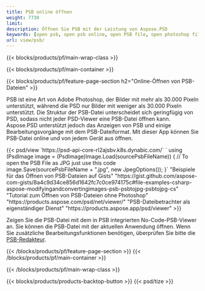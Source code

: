 ```yaml
---
title: PSB online öffnen
weight: 7730
limit: 
description: Öffnen Sie PSB mit der Leistung von Aspose.PSD
keywords: [open psb, open psb online, open PSB file, open photoshop file, preview psb]
url: view/psb/
---
```


{{< blocks/products/pf/main-wrap-class >}}

{{< blocks/products/pf/main-container >}}

{{< blocks/products/pf/feature-page-section h2="Online-Öffnen von PSB-Dateien" >}}
<p>PSB ist eine Art von Adobe Photoshop, der Bilder mit mehr als 30.000 Pixeln unterstützt, während die PSD nur Bilder mit weniger als 30.000 Pixeln unterstützt. Die Struktur der PSB-Datei unterscheidet sich geringfügig von PSD, sodass nicht jeder PSD-Viewer eine PSB-Datei öffnen kann. Aspose.PSD unterstützt jedoch das Anzeigen von PSB und einige Bearbeitungsvorgänge mit dem PSB-Dateiformat. Mit dieser App können Sie PSB-Datei online und von jedem Gerät aus öffnen.</p>
{{< psd/view `https://psd-api-core-rl2ajsbv.k8s.dynabic.com/` 
`    using (PsdImage image = (PsdImage)Image.Load(sourcePsbFileName))
    {
	    // To open the PSB File as JPG just use this code
        image.Save(sourcePsbFileName + ".jpg",  new JpegOptions());
    }` 
"Beispiele für das Öffnen von PSB-Dateien auf Gists" "https://gist.github.com/aspose-com-gists/8a4c9d34ce856d1642fc7c0ce974175c#file-examples-csharp-aspose-modifyingandconvertingimages-psb-psbtojpg-psbtojpg-cs" 
"Tutorial zum Öffnen von PSB-Dateien ohne Photoshop" "https://products.aspose.com/psd/net/viewer/" 
"PSB-Dateibetrachter als eigenständiger Dienst" "https://products.aspose.app/psd/viewer" >}}
<p>Zeigen Sie die PSB-Datei mit dem in PSB integrierten No-Code-PSB-Viewer an. Sie können die PSB-Datei mit der aktuellen Anwendung öffnen. Wenn Sie zusätzliche Bearbeitungsfunktionen benötigen, überprüfen Sie bitte die <a href="https://products.aspose.app/psd/template-editor">PSB-Redakteur</a>.</p>
{{< /blocks/products/pf/feature-page-section >}}
{{< /blocks/products/pf/main-container >}}


{{< /blocks/products/pf/main-wrap-class >}}

{{< blocks/products/products-backtop-button >}}
{{< psd/tize >}}
